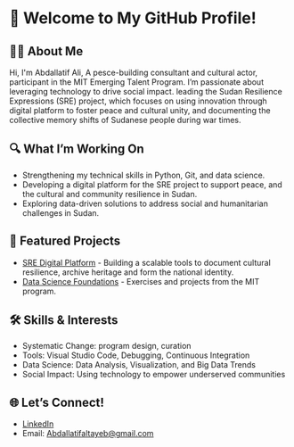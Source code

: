 # 👋 Welcome to My GitHub Profile!

## 🧑‍💻 About Me
Hi, I'm Abdallatif Ali, A pesce-building consultant and cultural actor,  participant in the MIT Emerging Talent Program. I’m passionate about leveraging technology to drive social impact. leading the Sudan Resilience Expressions (SRE) project, which focuses on using innovation through digital platform to foster peace and cultural unity, and documenting the collective memory shifts of Sudanese people during war times.

## 🔍 What I’m Working On
- Strengthening my technical skills in Python, Git, and data science.
- Developing a digital platform for the SRE project to support peace, and the cultural and community resilience in Sudan.
- Exploring data-driven solutions to address social and humanitarian challenges in Sudan.

## 📂 Featured Projects
- [SRE Digital Platform](https://github.com/Abdallatif-Ali) - Building a scalable tools to document cultural resilience, archive heritage and form the national identity.
- [Data Science Foundations](https://github.com/) - Exercises and projects from the MIT program.

## 🛠 Skills & Interests
- Systematic Change: program design, curation
- Tools: Visual Studio Code, Debugging, Continuous Integration
- Data Science: Data Analysis, Visualization, and Big Data Trends
- Social Impact: Using technology to empower underserved communities

## 🌐 Let’s Connect!
- [LinkedIn](https://www.linkedin.com/in/abdallatif-ali)
- Email: Abdallatifaltayeb@gmail.com
